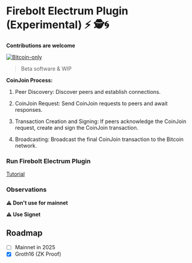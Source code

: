 # Firebolt Electrum Plugin (Experimental) ⚡ 🕵️🌀

**Contributions are welcome**

[![Bitcoin-only](https://img.shields.io/badge/bitcoin-only-FF9900?logo=bitcoin)](https://twentyone.world)

>Beta software & WIP

**CoinJoin Process:**

 1. Peer Discovery: Discover peers and establish connections.
 
 2. CoinJoin Request: Send CoinJoin requests to peers and await responses.
 
 3. Transaction Creation and Signing: If peers acknowledge the CoinJoin request, create and sign the CoinJoin transaction.
    
 4. Broadcasting: Broadcast the final CoinJoin transaction to the Bitcoin network.

### Run Firebolt Electrum Plugin

[Tutorial](https://github.com/AreaLayer/firebolt-electrum/blob/main/docs/tutorial.md)
  
### Observations

**⚠️ Don't use for mainnet**

**⚠️ Use Signet**

## Roadmap

- [ ] Mainnet in 2025
- [x] Groth16 (ZK Proof)
